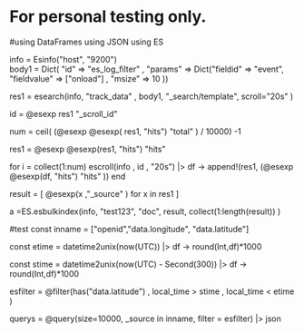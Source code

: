 
# For personal testing only.

#using DataFrames
using JSON
using ES

info  = Esinfo("host", "9200")  
body1 = Dict( "id" => "es_log_filter" , 
			"params" => Dict("fieldid" => "event", 
						"fieldvalue" =>  ["onload"] , 
						"msize" =>  10 ))

res1  = esearch(info, "track_data" , body1, "_search/template", scroll="20s" ) 

id    = @esexp res1 "_scroll_id" 

num   = ceil( (@esexp @esexp( res1, "hits") "total" ) / 10000)  -1 

res1  = @esexp @esexp(res1, "hits") "hits"

for i = collect(1:num)
	escroll(info , id , "20s") |> df -> append!(res1, (@esexp @esexp(df, "hits") "hits"  ))
end 

result = [ @esexp(x ,"_source" )  for x in res1 ]

a =ES.esbulkindex(info, "test123", "doc", result, collect(1:length(result))  )
 
 
 #test 
const inname = ["openid","data.longitude", "data.latitude"]

const etime  = datetime2unix(now(UTC)) |> df -> round(Int,df)*1000

const stime  = datetime2unix(now(UTC) - Second(300)) |> df -> round(Int,df)*1000

esfilter = @filter(has("data.latitude") , local_time > stime , local_time < etime  )  

querys   = @query(size=10000, _source in inname,  filter = esfilter)  |>  json 
